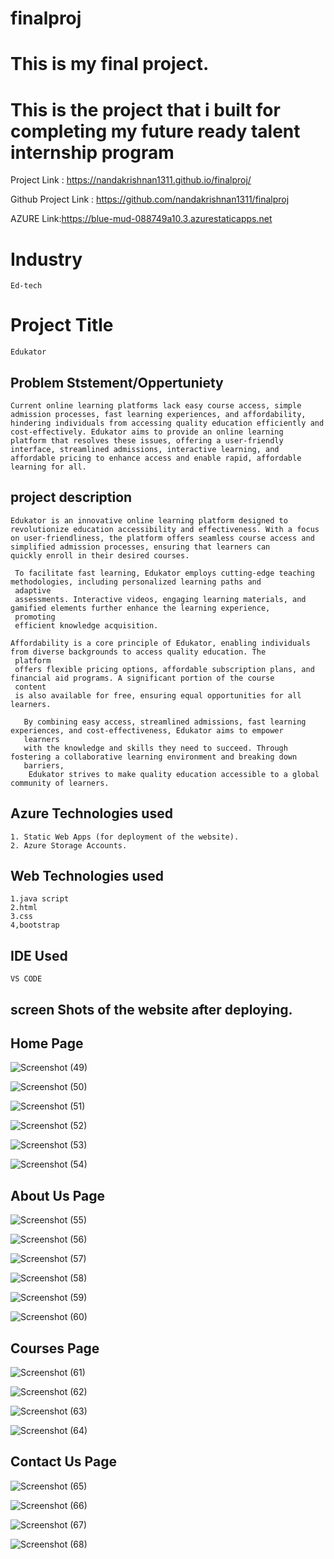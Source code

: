 # finalproj
# This is my final project.
# This is the project that i built for completing my future ready talent internship program

Project Link : https://nandakrishnan1311.github.io/finalproj/

Github Project Link : https://github.com/nandakrishnan1311/finalproj

AZURE Link:https://blue-mud-088749a10.3.azurestaticapps.net

# Industry
    Ed-tech
    
# Project Title
    Edukator

## Problem Ststement/Oppertuniety
    Current online learning platforms lack easy course access, simple admission processes, fast learning experiences, and affordability,
    hindering individuals from accessing quality education efficiently and cost-effectively. Edukator aims to provide an online learning
    platform that resolves these issues, offering a user-friendly interface, streamlined admissions, interactive learning, and 
    affordable pricing to enhance access and enable rapid, affordable learning for all.
    

## project description
    Edukator is an innovative online learning platform designed to revolutionize education accessibility and effectiveness. With a focus
    on user-friendliness, the platform offers seamless course access and simplified admission processes, ensuring that learners can 
    quickly enroll in their desired courses.

     To facilitate fast learning, Edukator employs cutting-edge teaching methodologies, including personalized learning paths and 
     adaptive 
     assessments. Interactive videos, engaging learning materials, and gamified elements further enhance the learning experience, 
     promoting 
     efficient knowledge acquisition.

    Affordability is a core principle of Edukator, enabling individuals from diverse backgrounds to access quality education. The 
     platform 
     offers flexible pricing options, affordable subscription plans, and financial aid programs. A significant portion of the course 
     content 
     is also available for free, ensuring equal opportunities for all learners.

       By combining easy access, streamlined admissions, fast learning experiences, and cost-effectiveness, Edukator aims to empower 
       learners 
       with the knowledge and skills they need to succeed. Through fostering a collaborative learning environment and breaking down 
       barriers, 
        Edukator strives to make quality education accessible to a global community of learners.
## Azure Technologies used 

    1. Static Web Apps (for deployment of the website).
    2. Azure Storage Accounts.
## Web Technologies used 
    1.java script
    2.html
    3.css
    4,bootstrap
## IDE Used
    VS CODE
    
## screen Shots of the website after deploying.
    
   ## Home Page
 ![Screenshot (49)](https://github.com/nandakrishnan1311/finalproj/assets/127665472/699686c5-f9d6-4cc7-a3e1-23a722df7a6b)

 ![Screenshot (50)](https://github.com/nandakrishnan1311/finalproj/assets/127665472/fba87f28-3889-403c-95a0-a30863dea721)

 ![Screenshot (51)](https://github.com/nandakrishnan1311/finalproj/assets/127665472/b6d4a374-ea18-42fd-a5bf-2b58c6298819)

 ![Screenshot (52)](https://github.com/nandakrishnan1311/finalproj/assets/127665472/8f4f51e2-3eb3-4a26-a0b4-168d633bf029)
  
 ![Screenshot (53)](https://github.com/nandakrishnan1311/finalproj/assets/127665472/12cc7f39-cac5-46bd-9f13-7a75962236dc)

 ![Screenshot (54)](https://github.com/nandakrishnan1311/finalproj/assets/127665472/d19bd7e0-bd57-4a9a-b26c-8725b7fa41e1)
 

   ## About Us Page
 ![Screenshot (55)](https://github.com/nandakrishnan1311/finalproj/assets/127665472/e1c8e89e-af5b-4df4-ad7d-8e0d4f297e23)

 ![Screenshot (56)](https://github.com/nandakrishnan1311/finalproj/assets/127665472/7d95576d-a7a9-4840-9013-ab60736a4a56)

 ![Screenshot (57)](https://github.com/nandakrishnan1311/finalproj/assets/127665472/43384b32-ecb8-4297-a93c-2429f8192844)

 ![Screenshot (58)](https://github.com/nandakrishnan1311/finalproj/assets/127665472/307e8003-0d14-455f-9ef3-952aabe0cb7e)
     
 ![Screenshot (59)](https://github.com/nandakrishnan1311/finalproj/assets/127665472/7b1144d8-c019-4dda-b0b4-03bce37a9493)
   
 ![Screenshot (60)](https://github.com/nandakrishnan1311/finalproj/assets/127665472/4750385c-747c-4d75-bbf2-f4ee58e1d9e2)

    
   ## Courses Page
  ![Screenshot (61)](https://github.com/nandakrishnan1311/finalproj/assets/127665472/69f5fdb7-ef9d-430c-ade1-81208f9ac985)
  
  ![Screenshot (62)](https://github.com/nandakrishnan1311/finalproj/assets/127665472/e903c2f1-c6a8-44d1-af7e-2053d9e305ba)

  ![Screenshot (63)](https://github.com/nandakrishnan1311/finalproj/assets/127665472/ceccbe5e-17d2-454f-865b-8e04e9e6743b)

  ![Screenshot (64)](https://github.com/nandakrishnan1311/finalproj/assets/127665472/d3392c6c-6c6f-4af6-b545-bc6ed6bbcbbb)
      
   ## Contact Us Page
  ![Screenshot (65)](https://github.com/nandakrishnan1311/finalproj/assets/127665472/7d51f2a0-0d06-45e0-96f3-aa3dbd6bec4f)

  ![Screenshot (66)](https://github.com/nandakrishnan1311/finalproj/assets/127665472/7a7e50a1-69ea-47d2-ae94-e27e4cad1e78)

  ![Screenshot (67)](https://github.com/nandakrishnan1311/finalproj/assets/127665472/79fad54e-f4b2-434d-9d7e-1898f381a3f4)

  ![Screenshot (68)](https://github.com/nandakrishnan1311/finalproj/assets/127665472/074f93f0-3528-4b91-b5be-2fd28a7aadd9)


